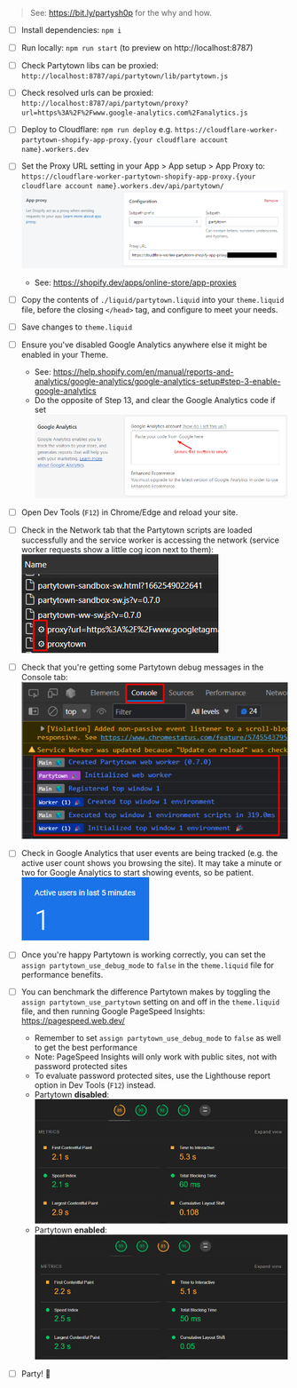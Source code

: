> See: https://bit.ly/partysh0p for the why and how.

- [ ] Install dependencies: `npm i`
- [ ] Run locally: `npm run start` (to preview on http://localhost:8787)
- [ ] Check Partytown libs can be proxied: `http://localhost:8787/api/partytown/lib/partytown.js`
- [ ] Check resolved urls can be proxied: `http://localhost:8787/api/partytown/proxy?url=https%3A%2F%2Fwww.google-analytics.com%2Fanalytics.js`
- [ ] Deploy to Cloudflare: `npm run deploy` e.g. `https://cloudflare-worker-partytown-shopify-app-proxy.{your cloudflare account name}.workers.dev`
- [ ] Set the Proxy URL setting in your App > App setup > App Proxy to: `https://cloudflare-worker-partytown-shopify-app-proxy.{your cloudflare account name}.workers.dev/api/partytown/`  
       ![App proxy setup screenshot](/assets/app-proxy-setup.png)
  - See: https://shopify.dev/apps/online-store/app-proxies
- [ ] Copy the contents of `./liquid/partytown.liquid` into your `theme.liquid` file, before the closing `</head>` tag, and configure to meet your needs.
- [ ] Save changes to `theme.liquid`
- [ ] Ensure you've disabled Google Analytics anywhere else it might be enabled in your Theme.
  - See: https://help.shopify.com/en/manual/reports-and-analytics/google-analytics/google-analytics-setup#step-3-enable-google-analytics
  - Do the opposite of Step 13, and clear the Google Analytics code if set
    ![Google analytics setup screenshot](/assets/google-analytics-setup.png)
- [ ] Open Dev Tools (`F12`) in Chrome/Edge and reload your site.
- [ ] Check in the Network tab that the Partytown scripts are loaded successfully and the service worker is accessing the network (service worker requests show a little cog icon next to them):
      ![Network tab output screenshot](/assets/network-debug.png)
- [ ] Check that you're getting some Partytown debug messages in the Console tab:
      ![Console tab output screenshot](/assets/console-debug-output.png)
- [ ] Check in Google Analytics that user events are being tracked (e.g. the active user count shows you browsing the site). It may take a minute or two for Google Analytics to start showing events, so be patient.
      ![Google analytics screenshot](/assets/google-analytics-output.png)
- [ ] Once you're happy Partytown is working correctly, you can set the `assign partytown_use_debug_mode` to `false` in the `theme.liquid` file for performance benefits.
- [ ] You can benchmark the difference Partytown makes by toggling the `assign partytown_use_partytown` setting on and off in the `theme.liquid` file, and then running Google PageSpeed Insights: https://pagespeed.web.dev/

  - Remember to set `assign partytown_use_debug_mode` to `false` as well to get the best performance
  - Note: PageSpeed Insights will only work with public sites, not with password protected sites
  - To evaluate password protected sites, use the Lighthouse report option in Dev Tools (`F12`) instead.
  - Partytown **disabled**:
    ![Lighthouse score screenshot - Partytown disabled](/assets/lighthouse-score-partytown-disabled.png)
  - Partytown **enabled**:
    ![Lighthouse score screenshot - Partytown enabled](/assets/lighthouse-score-partytown-enabled.png)

- [ ] Party! 🎉
